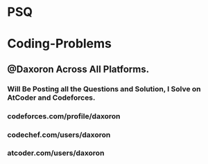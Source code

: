 # PSQ
# Coding-Problems
## @Daxoron Across All Platforms.
### Will Be Posting all the Questions and Solution, I Solve on AtCoder and Codeforces.
### codeforces.com/profile/daxoron
### codechef.com/users/daxoron
### atcoder.com/users/daxoron